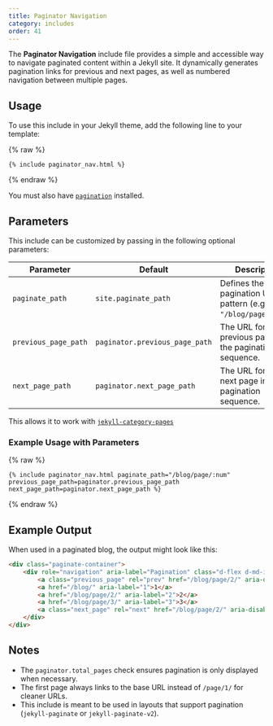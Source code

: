 ```yaml
---
title: Paginator Navigation
category: includes
order: 41
---
```


The **Paginator Navigation** include file provides a simple and accessible way to navigate paginated content within a Jekyll site. It dynamically generates pagination links for previous and next pages, as well as numbered navigation between multiple pages.

## Usage

To use this include in your Jekyll theme, add the following line to your template:

{% raw %}
```liquid
{% include paginator_nav.html %}
```
{% endraw %}

You must also have [`pagination`](../plugins/pagination.md) installed.

## Parameters

This include can be customized by passing in the following optional parameters:

| Parameter            | Default                        | Description |
|----------------------|--------------------------------|-------------|
| `paginate_path`     | `site.paginate_path`           | Defines the pagination URL pattern (e.g., `"/blog/page/:num"`). |
| `previous_page_path` | `paginator.previous_page_path` | The URL for the previous page in the pagination sequence. |
| `next_page_path`     | `paginator.next_page_path`     | The URL for the next page in the pagination sequence. |

This allows it to work with [`jekyll-category-pages`](../plugins/category-pages.md)

### Example Usage with Parameters

{% raw %}
```liquid
{% include paginator_nav.html paginate_path="/blog/page/:num" previous_page_path=paginator.previous_page_path next_page_path=paginator.next_page_path %}
```
{% endraw %}

## Example Output

When used in a paginated blog, the output might look like this:

```html
<div class="paginate-container">
    <div role="navigation" aria-label="Pagination" class="d-flex d-md-inline-block pagination">
        <a class="previous_page" rel="prev" href="/blog/page/2/" aria-disabled="false">Previous</a>
        <a href="/blog/" aria-label="1">1</a>
        <a href="/blog/page/2/" aria-label="2">2</a>
        <a href="/blog/page/3/" aria-label="3">3</a>
        <a class="next_page" rel="next" href="/blog/page/2/" aria-disabled="false">Next</a>
    </div>
</div>
```

## Notes

- The `paginator.total_pages` check ensures pagination is only displayed when necessary.
- The first page always links to the base URL instead of `/page/1/` for cleaner URLs.
- This include is meant to be used in layouts that support pagination (`jekyll-paginate` or `jekyll-paginate-v2`).
